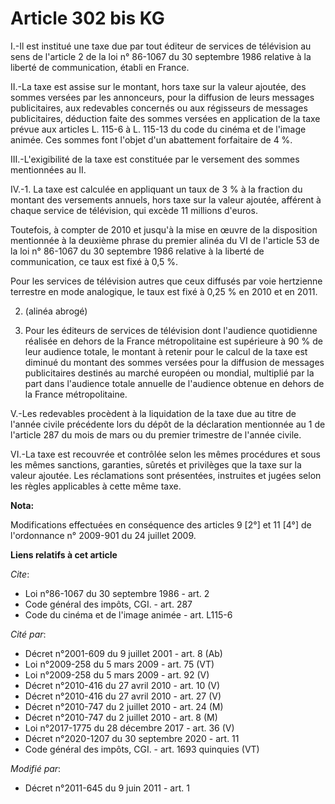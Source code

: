 # Article 302 bis KG

I.-Il est institué une taxe due par tout éditeur de services de télévision au sens de l'article 2 de la loi n° 86-1067 du 30
septembre 1986 relative à la liberté de communication, établi en France. 

II.-La taxe est assise sur le montant, hors taxe sur la valeur ajoutée, des sommes versées par les annonceurs, pour la
diffusion de leurs messages publicitaires, aux redevables concernés ou aux régisseurs de messages publicitaires, déduction
faite des sommes versées en application de la taxe prévue aux articles L. 115-6 à L. 115-13 du code du cinéma et de l'image
animée. Ces sommes font l'objet d'un abattement forfaitaire de 4 %. 

III.-L'exigibilité de la taxe est constituée par le versement des sommes mentionnées au II. 

IV.-1. La taxe est calculée en appliquant un taux de 3 % à la fraction du montant des versements annuels, hors taxe sur la
valeur ajoutée, afférent à chaque service de télévision, qui excède 11 millions d'euros. 

Toutefois, à compter de 2010 et jusqu'à la mise en œuvre de la disposition mentionnée à la deuxième phrase du premier alinéa
du VI de l'article 53 de la loi n° 86-1067 du 30 septembre 1986 relative à la liberté de communication, ce taux est fixé à
0,5 %. 

Pour les services de télévision autres que ceux diffusés par voie hertzienne terrestre en mode analogique, le taux est fixé à
0,25 % en 2010 et en 2011.

2. (alinéa abrogé) 

3. Pour les éditeurs de services de télévision dont l'audience quotidienne réalisée en dehors de la France métropolitaine est
supérieure à 90 % de leur audience totale, le montant à retenir pour le calcul de la taxe est diminué du montant des sommes
versées pour la diffusion de messages publicitaires destinés au marché européen ou mondial, multiplié par la part dans
l'audience totale annuelle de l'audience obtenue en dehors de la France métropolitaine. 

V.-Les redevables procèdent à la liquidation de la taxe due au titre de l'année civile précédente lors du dépôt de la
déclaration mentionnée au 1 de l'article 287 du mois de mars ou du premier trimestre de l'année civile. 

VI.-La taxe est recouvrée et contrôlée selon les mêmes procédures et sous les mêmes sanctions, garanties, sûretés et
privilèges que la taxe sur la valeur ajoutée. Les réclamations sont présentées, instruites et jugées selon les règles
applicables à cette même taxe.

**Nota:**

Modifications effectuées en conséquence des articles 9 [2°] et 11 [4°] de l'ordonnance n° 2009-901 du 24 juillet 2009.

**Liens relatifs à cet article**

_Cite_:

  - Loi n°86-1067 du 30 septembre 1986 - art. 2
  - Code général des impôts, CGI. - art. 287
  - Code du cinéma et de l'image animée - art. L115-6

_Cité par_:

  - Décret n°2001-609 du 9 juillet 2001 - art. 8 (Ab)
  - Loi n°2009-258 du 5 mars 2009 - art. 75 (VT)
  - Loi n°2009-258 du 5 mars 2009 - art. 92 (V)
  - Décret n°2010-416 du 27 avril 2010 - art. 10 (V)
  - Décret n°2010-416 du 27 avril 2010 - art. 27 (V)
  - Décret n°2010-747 du 2 juillet 2010 - art. 24 (M)
  - Décret n°2010-747 du 2 juillet 2010 - art. 8 (M)
  - Loi n°2017-1775 du 28 décembre 2017 - art. 36 (V)
  - Décret n°2020-1207 du 30 septembre 2020 - art. 11
  - Code général des impôts, CGI. - art. 1693 quinquies (VT)

_Modifié par_:

  - Décret n°2011-645 du 9 juin 2011 - art. 1
